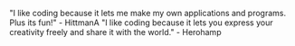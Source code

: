 "I like coding because it lets me make my own applications and programs. Plus its fun!" - HittmanA
"I like coding because it lets you express your creativity freely and share it with the world." - Herohamp
